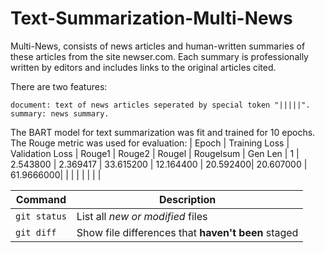 # Text-Summarization-Multi-News

Multi-News, consists of news articles and human-written summaries of these articles from the site newser.com. Each summary is professionally written by editors and includes links to the original articles cited.

There are two features:

    document: text of news articles seperated by special token "|||||".
    summary: news summary.

The BART model for text summarization was fit and trained for 10 epochs.
The Rouge metric was used for evaluation:
| Epoch    | Training Loss | Validation Loss | Rouge1    |   Rouge2 |  Rougel | Rougelsum | Gen Len
| 1        | 2.543800      | 2.369417        | 33.615200 | 12.164400 | 20.592400| 20.607000 | 61.9666000|
| |          |
|     | |        |

| Command | Description |
| --- | --- |
| `git status` | List all *new or modified* files |
| `git diff` | Show file differences that **haven't been** staged |
